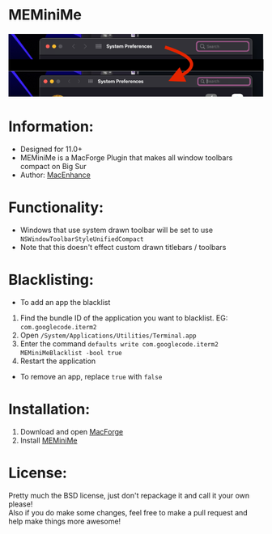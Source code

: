 # MEMiniMe

![preview](./preview.png)

# Information:

- Designed for 11.0+
- MEMiniMe is a MacForge Plugin that makes all window toolbars compact on Big Sur
- Author: [MacEnhance](https://github.com/MacEnhance)

# Functionality:

- Windows that use system drawn toolbar will be set to use `NSWindowToolbarStyleUnifiedCompact` 
- Note that this doesn't effect custom drawn titlebars / toolbars 

# Blacklisting:

- To add an app the blacklist

1. Find the bundle ID of the application you want to blacklist. EG: `com.googlecode.iterm2`
2. Open `/System/Applications/Utilities/Terminal.app`
3. Enter the command `defaults write com.googlecode.iterm2 MEMiniMeBlacklist -bool true`
4. Restart the application

- To remove an app, replace `true` with `false`

# Installation:

1. Download and open [MacForge](https://github.com/w0lfschild/app_updates/raw/master/MacForge1/MacForge.zip)
2. Install [MEMiniMe](https://www.macenhance.com/mflink?com.macenhance.MEMiniMe)

# License:

Pretty much the BSD license, just don't repackage it and call it your own please!    
Also if you do make some changes, feel free to make a pull request and help make things more awesome!
